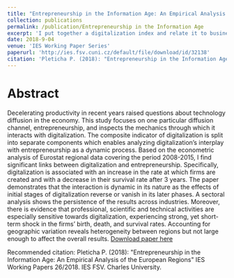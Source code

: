 ```yaml
---
title: "Entrepreneurship in the Information Age: An Empirical Analysis of the European Regions"
collection: publications
permalink: /publication/Entrepreneurship in the Information Age
excerpt: 'I put together a digitalization index and relate it to business demographics in the NUTS2 regions in years 2008-2015.'
date: 2018-9-04
venue: 'IES Working Paper Series'
paperurl: 'http://ies.fsv.cuni.cz/default/file/download/id/32138'
citation: 'Pleticha P. (2018): "Entrepreneurship in the Information Age: An Empirical Analysis of the European Regions" IES Working Papers 26/2018. IES FSV. Charles University.'
---
```


Abstract
=======
Decelerating productivity in recent years raised questions about technology diffusion in the economy. This study focuses on one particular diffusion channel, entrepreneurship, and inspects the mechanics through which it interacts with digitalization. The composite indicator of digitalization is split into separate components which enables analyzing digitalization’s interplay with entrepreneurship as a dynamic process. Based on the econometric analysis of Eurostat regional data covering the period 2008-2015, I find significant links between digitalization and entrepreneurship. Specifically, digitalization is associated with an increase in the rate at which firms are created and with a decrease in their survival rate after 3 years. The paper demonstrates that the interaction is dynamic in its nature as the effects of initial stages of digitalization reverse or vanish in its later phases. A sectoral analysis shows the persistence of the results across industries. Moreover, there is evidence that professional, scientific and technical activities are especially sensitive towards digitalization, experiencing strong, yet short-term shock in the firms’ birth, death, and survival rates. Accounting for geographic variation reveals heterogeneity between regions but not large enough to affect the overall results.
[Download paper here](http://ies.fsv.cuni.cz/default/file/download/id/32138)

Recommended citation: Pleticha P. (2018): "Entrepreneurship in the Information Age: An Empirical Analysis of the European Regions" IES Working Papers 26/2018. IES FSV. Charles University.
